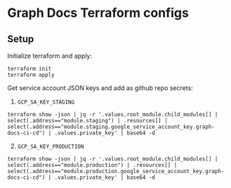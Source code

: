 # Graph Docs Terraform configs

## Setup

Initialize terraform and apply:
```
terraform init
terraform apply
```

Get service account JSON keys and add as github repo secrets:

1) `GCP_SA_KEY_STAGING`
  ```
  terraform show -json | jq -r '.values.root_module.child_modules[] | select(.address=="module.staging") | .resources[] | select(.address=="module.staging.google_service_account_key.graph-docs-ci-cd") | .values.private_key' | base64 -d
  ```

2) `GCP_SA_KEY_PRODUCTION`
  ```
  terraform show -json | jq -r '.values.root_module.child_modules[] | select(.address=="module.production") | .resources[] | select(.address=="module.production.google_service_account_key.graph-docs-ci-cd") | .values.private_key' | base64 -d
  ```
